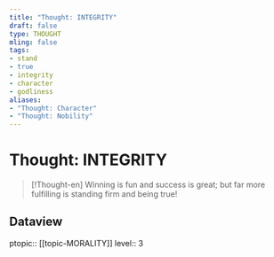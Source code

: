 ```yaml
---
title: "Thought: INTEGRITY"
draft: false
type: THOUGHT
mling: false
tags:
- stand
- true
- integrity
- character
- godliness
aliases:
- "Thought: Character"
- "Thought: Nobility"
---
```

# Thought: INTEGRITY
> [!Thought-en]
> Winning is fun and success is great; but far more fulfilling is standing firm and being true!

## Dataview
ptopic:: [[topic-MORALITY]]
level:: 3
